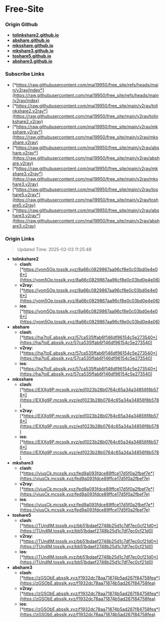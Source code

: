 # Free-Site

### Origin Github

- [**tolinkshare2.github.io**](https://github.com/tolinkshare2/tolinkshare2.github.io)
- [**abshare.github.io**](https://github.com/abshare/abshare.github.io)
- [**mksshare.github.io**](https://github.com/mksshare/mksshare.github.io)
- [**mkshare3.github.io**](https://github.com/mkshare3/mkshare3.github.io)
- [**toshare5.github.io**](https://github.com/toshare5/toshare5.github.io)
- [**abshare3.github.io**](https://github.com/abshare3/abshare3.github.io)

### Subscribe Links

- [*https://raw.githubusercontent.com/mai19950/free_site/refs/heads/main/v2ray/index*](https://raw.githubusercontent.com/mai19950/free_site/refs/heads/main/v2ray/index)
- [*https://raw.githubusercontent.com/mai19950/free_site/main/v2ray/tolinkshare2.v2ray*](https://raw.githubusercontent.com/mai19950/free_site/main/v2ray/tolinkshare2.v2ray)
- [*https://raw.githubusercontent.com/mai19950/free_site/main/v2ray/mksshare.v2ray*](https://raw.githubusercontent.com/mai19950/free_site/main/v2ray/mksshare.v2ray)
- [*https://raw.githubusercontent.com/mai19950/free_site/main/v2ray/abshare.v2ray*](https://raw.githubusercontent.com/mai19950/free_site/main/v2ray/abshare.v2ray)
- [*https://raw.githubusercontent.com/mai19950/free_site/main/v2ray/mkshare3.v2ray*](https://raw.githubusercontent.com/mai19950/free_site/main/v2ray/mkshare3.v2ray)
- [*https://raw.githubusercontent.com/mai19950/free_site/main/v2ray/toshare5.v2ray*](https://raw.githubusercontent.com/mai19950/free_site/main/v2ray/toshare5.v2ray)
- [*https://raw.githubusercontent.com/mai19950/free_site/main/v2ray/abshare3.v2ray*](https://raw.githubusercontent.com/mai19950/free_site/main/v2ray/abshare3.v2ray)

### Origin Links

> Updated Time: 2025-02-03 11:25:48

- **tolinkshare2**
  - **clash**: [*https://yom5Op.tosslk.xyz/8a66c0829867aa96cf8e0c03bd0e4e06*](https://yom5Op.tosslk.xyz/8a66c0829867aa96cf8e0c03bd0e4e06)
  - **v2ray**: [*https://yom5Op.tosslk.xyz/8a66c0829867aa96cf8e0c03bd0e4e06*](https://yom5Op.tosslk.xyz/8a66c0829867aa96cf8e0c03bd0e4e06)
  - **ios**: [*https://yom5Op.tosslk.xyz/8a66c0829867aa96cf8e0c03bd0e4e06*](https://yom5Op.tosslk.xyz/8a66c0829867aa96cf8e0c03bd0e4e06)
- **abshare**
  - **clash**: [*https://ha7toE.absslk.xyz/57ca535ffab6f146df96154c5e273540*](https://ha7toE.absslk.xyz/57ca535ffab6f146df96154c5e273540)
  - **v2ray**: [*https://ha7toE.absslk.xyz/57ca535ffab6f146df96154c5e273540*](https://ha7toE.absslk.xyz/57ca535ffab6f146df96154c5e273540)
  - **ios**: [*https://ha7toE.absslk.xyz/57ca535ffab6f146df96154c5e273540*](https://ha7toE.absslk.xyz/57ca535ffab6f146df96154c5e273540)
- **mksshare**
  - **clash**: [*https://EXXg9P.mcsslk.xyz/ed1023b28b0764c65a34a34856f8b578*](https://EXXg9P.mcsslk.xyz/ed1023b28b0764c65a34a34856f8b578)
  - **v2ray**: [*https://EXXg9P.mcsslk.xyz/ed1023b28b0764c65a34a34856f8b578*](https://EXXg9P.mcsslk.xyz/ed1023b28b0764c65a34a34856f8b578)
  - **ios**: [*https://EXXg9P.mcsslk.xyz/ed1023b28b0764c65a34a34856f8b578*](https://EXXg9P.mcsslk.xyz/ed1023b28b0764c65a34a34856f8b578)
- **mkshare3**
  - **clash**: [*https://viusCk.mcsslk.xyz/fed9a093fdce89ffce17d5f0a2fbef7e*](https://viusCk.mcsslk.xyz/fed9a093fdce89ffce17d5f0a2fbef7e)
  - **v2ray**: [*https://viusCk.mcsslk.xyz/fed9a093fdce89ffce17d5f0a2fbef7e*](https://viusCk.mcsslk.xyz/fed9a093fdce89ffce17d5f0a2fbef7e)
  - **ios**: [*https://viusCk.mcsslk.xyz/fed9a093fdce89ffce17d5f0a2fbef7e*](https://viusCk.mcsslk.xyz/fed9a093fdce89ffce17d5f0a2fbef7e)
- **toshare5**
  - **clash**: [*https://TUndIM.tosslk.xyz/bb51bdaef2748b25d1c7df7ec0cf21d0*](https://TUndIM.tosslk.xyz/bb51bdaef2748b25d1c7df7ec0cf21d0)
  - **v2ray**: [*https://TUndIM.tosslk.xyz/bb51bdaef2748b25d1c7df7ec0cf21d0*](https://TUndIM.tosslk.xyz/bb51bdaef2748b25d1c7df7ec0cf21d0)
  - **ios**: [*https://TUndIM.tosslk.xyz/bb51bdaef2748b25d1c7df7ec0cf21d0*](https://TUndIM.tosslk.xyz/bb51bdaef2748b25d1c7df7ec0cf21d0)
- **abshare3**
  - **clash**: [*https://zGSObE.absslk.xyz/f1932dc78aa71874b5ad267f84758fea*](https://zGSObE.absslk.xyz/f1932dc78aa71874b5ad267f84758fea)
  - **v2ray**: [*https://zGSObE.absslk.xyz/f1932dc78aa71874b5ad267f84758fea*](https://zGSObE.absslk.xyz/f1932dc78aa71874b5ad267f84758fea)
  - **ios**: [*https://zGSObE.absslk.xyz/f1932dc78aa71874b5ad267f84758fea*](https://zGSObE.absslk.xyz/f1932dc78aa71874b5ad267f84758fea)
